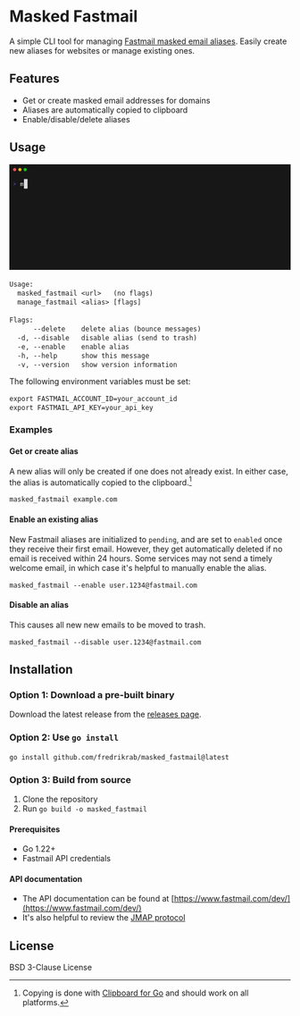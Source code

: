 # Masked Fastmail

A simple CLI tool for managing [Fastmail masked email aliases](https://www.fastmail.com/features/masked-email/).
Easily create new aliases for websites or manage existing ones.

## Features

- Get or create masked email addresses for domains
- Aliases are automatically copied to clipboard
- Enable/disable/delete aliases

## Usage

![demo](https://raw.githubusercontent.com/fredrikrab/masked_fastmail/main/demo.gif)

```text
Usage:
  masked_fastmail <url>   (no flags)
  manage_fastmail <alias> [flags]

Flags:
      --delete    delete alias (bounce messages)
  -d, --disable   disable alias (send to trash)
  -e, --enable    enable alias
  -h, --help      show this message
  -v, --version   show version information
```

The following environment variables must be set:

```shell
export FASTMAIL_ACCOUNT_ID=your_account_id
export FASTMAIL_API_KEY=your_api_key
```

### Examples

#### Get or create alias

A new alias will only be created if one does not already exist.
In either case, the alias is automatically copied to the clipboard.[^1]

[^1]: Copying is done with [Clipboard for Go](https://pkg.go.dev/github.com/atotto/clipboard#section-readme) and should work on all platforms.

```shell
masked_fastmail example.com
```

#### Enable an existing alias

New Fastmail aliases are initialized to `pending`, and are set to `enabled` once they receive their first email.
However, they get automatically deleted if no email is received within 24 hours.
Some services may not send a timely welcome email, in which case it's helpful to manually enable the alias.

```shell
masked_fastmail --enable user.1234@fastmail.com
```

#### Disable an alias

This causes all new new emails to be moved to trash.

```shell
masked_fastmail --disable user.1234@fastmail.com
```

## Installation

### Option 1: Download a pre-built binary

Download the latest release from the [releases page](https://github.com/fredrikrab/masked_fastmail/releases/latest).

### Option 2: Use `go install`

```shell
go install github.com/fredrikrab/masked_fastmail@latest
```

### Option 3: Build from source

1. Clone the repository
2. Run `go build -o masked_fastmail`

#### Prerequisites

- Go 1.22+
- Fastmail API credentials

#### API documentation

- The API documentation can be found at [https://www.fastmail.com/dev/](https://www.fastmail.com/dev/)
- It's also helpful to review the [JMAP protocol](https://jmap.io/crash-course.html)

## License

BSD 3-Clause License
